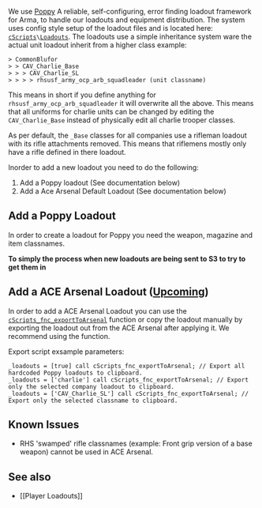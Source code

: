 We use [Poppy](https://github.com/BaerMitUmlaut/Poppy) A reliable, self-configuring, error finding loadout framework for Arma, to handle our loadouts and equipment distribution.
The system uses config style setup of the loadout files and is located here: [`cScripts`](https://github.com/7Cav/cScripts/tree/master/cScripts)`\`[`Loadouts`](https://github.com/7Cav/cScripts/tree/master/cScripts/Loadouts).
The loadouts use a simple inheritance system ware the actual unit loadout inherit from a higher class example:

```
> CommonBlufor
> > CAV_Charlie_Base
> > > CAV_Charlie_SL
> > > > rhsusf_army_ocp_arb_squadleader (unit classname)
```

This means in short if you define anything for `rhsusf_army_ocp_arb_squadleader` it will overwrite all the above. This means that all uniforms for charlie units can be changed by editing the `CAV_Charlie_Base` instead of physically edit all charlie trooper classes.

As per default, the `_Base` classes for all companies use a rifleman loadout with its rifle attachments removed. This means that riflemens mostly only have a rifle defined in there loadout.

Inorder to add a new loadout you need to do the following:
1. Add a Poppy loadout (See documentation below) 
1. Add a Ace Arsenal Default Loadout (See documentation below)

## Add a Poppy Loadout
In order to create a loadout for Poppy you need the weapon, magazine and item classnames.

__To simply the process when new loadouts are being sent to S3 to try to get them in__

## Add a ACE Arsenal Loadout ([Upcoming](https://github.com/7Cav/cScripts/pull/198))
In order to add a ACE Arsenal Loadout you can use the [`cScripts_fnc_exportToArsenal`](https://github.com/7Cav/cScripts/blob/master/cScripts/CavFnc/functions/helpers/fn_exportToArsenal.sqf) function or copy the loadout manually by exporting the loadout out from the ACE Arsenal after applying it. We recommend using the function.

Export script exsample parameters:
```
_loadouts = [true] call cScripts_fnc_exportToArsenal; // Export all hardcoded Poppy loadouts to clipboard.
_loadouts = ['charlie'] call cScripts_fnc_exportToArsenal; // Export only the selected company loadout to clipboard.
_loadouts = ['CAV_Charlie_SL'] call cScripts_fnc_exportToArsenal; // Export only the selected classname to clipboard.
```

## Known Issues 
* RHS 'swamped' rifle classnames (example: Front grip version of a base weapon) cannot be used in ACE Arsenal.

## See also
* [[Player Loadouts]]
